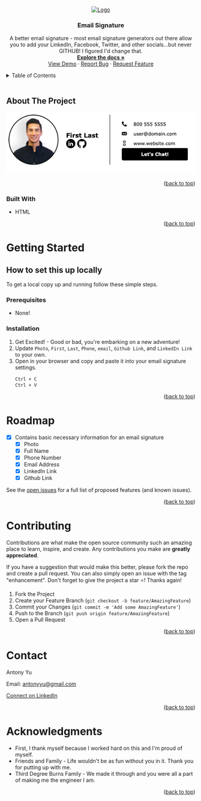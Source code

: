 <a name="readme-top"></a>

<br />
<div align="center">
  <a href="https://github.com/Antonomy/emailsignature">
    <img src="https://avatars.githubusercontent.com/u/24372514?v=4" alt="Logo" width="80" height="80">
  </a>

<h3 align="center">Email Signature</h3>

  <p align="center">
    A better email signature - most email signature generators out there allow you to add your LinkedIn, Facebook, Twitter, and other socials...but never GITHUB! I figured I'd change that.
    <br />
    <a href="https://github.com/Antonomy/emailsignature"><strong>Explore the docs »</strong></a>
    <br />
    <a href="https://github.com/Antonomy/emailsignature">View Demo</a>
    ·
    <a href="https://github.com/Antonomy/emailsignature/issues">Report Bug</a>
    ·
    <a href="https://github.com/Antonomy/emailsignature/issues">Request Feature</a>
  </p>
</div>
<details>
  <summary>Table of Contents</summary>
  <ol>
    <li>
      <a href="#about-the-project">About The Project</a>
      <ul>
        <li><a href="#built-with">Built With</a></li>
      </ul>
    </li>
    <li>
      <a href="#getting-started">Getting Started</a>
      <ul>
        <li><a href="#prerequisites">Prerequisites</a></li>
        <li><a href="#installation">Installation</a></li>
      </ul>
    </li>
    <li><a href="#roadmap">Roadmap</a></li>
    <li><a href="#contributing">Contributing</a></li>
    <li><a href="#contact">Contact</a></li>
    <li><a href="#acknowledgments">Acknowledgments</a></li>
  </ol>
</details>
<br />

## About The Project

![Email Signature Screen Shot](./app_image.png)

<p align="right">(<a href="#readme-top">back to top</a>)</p>

### Built With

* HTML

<p align="right">(<a href="#readme-top">back to top</a>)</p>


# Getting Started

## How to set this up locally
To get a local copy up and running follow these simple steps.

### Prerequisites

- None!

### Installation

1. Get Excited! - Good or bad, you're embarking on a new adventure!
2. Update `Photo`, `First`, `Last`, `Phone`, `email`, `Github Link`, and `LinkedIn Link` to your own.
3. Open in your browser and copy and paste it into your email signature settings.
    ```
    Ctrl + C
    Ctrl + V
    ```




<p align="right">(<a href="#readme-top">back to top</a>)</p>

# Roadmap

- [x] Contains basic necessary information for an email signature
    - [x] Photo
    - [x] Full Name
    - [x] Phone Number
    - [x] Email Address
    - [x] LinkedIn Link
    - [x] Github Link

See the [open issues](https://github.com/Antonomy/emailsignature/issues) for a full list of proposed features (and known issues).

<p align="right">(<a href="#readme-top">back to top</a>)</p>


# Contributing

Contributions are what make the open source community such an amazing place to learn, inspire, and create. Any contributions you make are **greatly appreciated**.

If you have a suggestion that would make this better, please fork the repo and create a pull request. You can also simply open an issue with the tag "enhancement".
Don't forget to give the project a star ⭐! Thanks again!

1. Fork the Project
2. Create your Feature Branch (`git checkout -b feature/AmazingFeature`)
3. Commit your Changes (`git commit -m 'Add some AmazingFeature'`)
4. Push to the Branch (`git push origin feature/AmazingFeature`)
5. Open a Pull Request

<p align="right">(<a href="#readme-top">back to top</a>)</p>


# Contact

Antony Yu

Email: antonyyu@gmail.com

[Connect on LinkedIn](https://www.linkedin.com/in/antonyyu/)

<p align="right">(<a href="#readme-top">back to top</a>)</p>


# Acknowledgments

* First, I thank myself because I worked hard on this and I'm proud of myself.
* Friends and Family - Life wouldn't be as fun without you in it. Thank you for putting up with me.
* Third Degree Burns Family - We made it through and you were all a part of making me the engineer I am.


<p align="right">(<a href="#readme-top">back to top</a>)</p>
